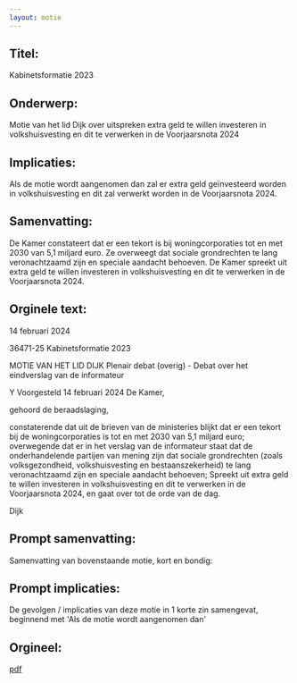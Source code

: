 ```yaml
---
layout: motie
---
```

## Titel:
Kabinetsformatie 2023
## Onderwerp:
Motie van het lid Dijk over uitspreken extra geld te willen investeren in volkshuisvesting en dit te verwerken in de Voorjaarsnota 2024
## Implicaties:
Als de motie wordt aangenomen dan zal er extra geld geïnvesteerd worden in volkshuisvesting en dit zal verwerkt worden in de Voorjaarsnota 2024.
## Samenvatting:
De Kamer constateert dat er een tekort is bij woningcorporaties tot en met 2030 van 5,1 miljard euro. Ze overweegt dat sociale grondrechten te lang veronachtzaamd zijn en speciale aandacht behoeven. De Kamer spreekt uit extra geld te willen investeren in volkshuisvesting en dit te verwerken in de Voorjaarsnota 2024.
## Orginele text:


14 februari 2024

36471-25
Kabinetsformatie 2023

MOTIE VAN HET LID DIJK
Plenair debat (overig) - Debat over het eindverslag van de informateur

Y
Voorgesteld 14 februari 2024
De Kamer,

gehoord de beraadslaging,

constaterende dat uit de brieven van de ministeries blijkt dat er een tekort bij de woningcorporaties
is tot en met 2030 van 5,1 miljard euro;
overwegende dat er in het verslag van de informateur staat dat de onderhandelende partijen van
mening zijn dat sociale grondrechten (zoals volksgezondheid, volkshuisvesting en bestaanszekerheid)
te lang veronachtzaamd zijn en speciale aandacht behoeven;
Spreekt uit extra geld te willen investeren in volkshuisvesting en dit te verwerken in de Voorjaarsnota
2024,
en gaat over tot de orde van de dag.

Dijk


## Prompt samenvatting:
Samenvatting van bovenstaande motie, kort en bondig:


## Prompt implicaties:
De gevolgen / implicaties van deze motie in 1 korte zin samengevat, beginnend met 'Als de motie wordt aangenomen dan' 

## Orgineel:
[pdf](https://gegevensmagazijn.tweedekamer.nl/OData/v4/2.0/Document(9208cf3a-600b-496f-9836-b809200eb8a3)/resource)
